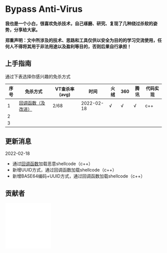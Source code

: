 # Bypass Anti-Virus

**我也是一个小白，很喜欢免杀技术，自己琢磨、研究、复现了几种绕过杀软的姿势，分享给大家。**

**郑重声明：文中所涉及的技术、思路和工具仅供以安全为目的的学习交流使用，任何人不得将其用于非法用途以及盈利等目的，否则后果自行承担！**



## 上手指南

通过下表选择你感兴趣的免杀方式

| 序号 | 免杀方式                                                     | VT查杀率(avg) | 时间       | 火绒 | 360  | 腾讯 | 代码实现 |
| ---- | ------------------------------------------------------------ | ------------- | ---------- | ---- | ---- | ---- | -------- |
| 1    | [回调函数（及改进）](https://github.com/midisec/BypassAnti-Virus/tree/main/callback) | 2/68          | 2022-02-18 | √    | √    | √    | c++      |
| 2    |                                                              |               |            |      |      |      |          |
| 3    |                                                              |               |            |      |      |      |          |





## 更新消息

2022-02-18

* 通过[回调函数](https://github.com/midisec/BypassAnti-Virus/tree/main/callback)加载恶意shellcode（c++）
* 新增UUID方式，通过回调函数加载shellcode（c++）
* 新增BASE64编码+UUID方式，通过回调函数加载shellcode（c++）





## 贡献者

<a href="https://github.com/midisec/BypassAnti-Virus/graphs/contributors"><img src="./images/contributors.svg" /></a>


